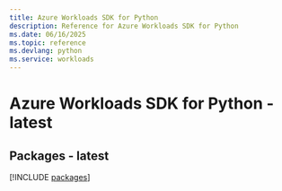 ```yaml
---
title: Azure Workloads SDK for Python
description: Reference for Azure Workloads SDK for Python
ms.date: 06/16/2025
ms.topic: reference
ms.devlang: python
ms.service: workloads
---
```

# Azure Workloads SDK for Python - latest
## Packages - latest
[!INCLUDE [packages](workloads-index.md)]